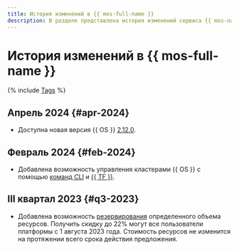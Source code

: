 ```yaml
---
title: История изменений в {{ mos-full-name }}
description: В разделе представлена история изменений сервиса {{ mos-name }}.
---
```


# История изменений в {{ mos-full-name }}

{% include [Tags](../_includes/mdb/release-notes-tags.md) %}

## Апрель 2024 {#apr-2024}

* Доступна новая версия {{ OS }} [2.12.0](https://github.com/opensearch-project/opensearch-build/blob/main/release-notes/opensearch-release-notes-2.12.0.md).

## Февраль 2024 {#feb-2024}

* Добавлена возможность управления кластерами {{ OS }} с помощью [команд CLI](../cli/cli-ref/managed-services/managed-opensearch/index.md) и [{{ TF }}](./tf-ref.md).

## III квартал 2023 {#q3-2023}

* Добавлена возможность [резервирования](../billing/concepts/cvos.md) определенного объема ресурсов. Получить скидку до 22% могут все пользователи платформы с 1 августа 2023 года. Стоимость ресурсов не изменится на протяжении всего срока действия предложения.